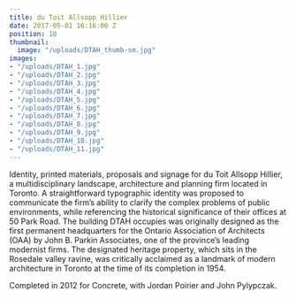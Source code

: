 ```yaml
---
title: du Toit Allsopp Hillier
date: 2017-05-01 16:16:00 Z
position: 10
thumbnail:
  image: "/uploads/DTAH_thumb-sm.jpg"
images:
- "/uploads/DTAH_1.jpg"
- "/uploads/DTAH_2.jpg"
- "/uploads/DTAH_3.jpg"
- "/uploads/DTAH_4.jpg"
- "/uploads/DTAH_5.jpg"
- "/uploads/DTAH_6.jpg"
- "/uploads/DTAH_7.jpg"
- "/uploads/DTAH_8.jpg"
- "/uploads/DTAH_9.jpg"
- "/uploads/DTAH_10.jpg"
- "/uploads/DTAH_11.jpg"
---
```


Identity, printed materials, proposals and signage for du Toit Allsopp Hillier, a multidisciplinary landscape, architecture and planning firm located in Toronto. A straightforward typographic identity was proposed to communicate the firm’s ability to clarify the complex problems of public environments, while referencing the historical significance of their offices at 50 Park Road. The building DTAH occupies was originally designed as the first permanent headquarters for the Ontario Association of Architects (OAA) by John B. Parkin Associates, one of the province’s leading modernist firms. The designated heritage property, which sits in the Rosedale valley ravine, was critically acclaimed as a landmark of modern architecture in Toronto at the time of its completion in 1954.

Completed in 2012 for Concrete, with Jordan Poirier and John Pylypczak.